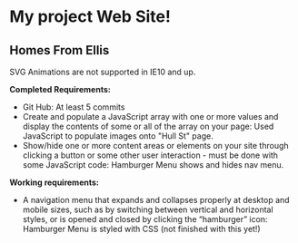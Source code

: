 <h1>My project Web Site!</h1>
<h2> Homes From Ellis</h2>

SVG Animations are not supported in IE10 and up.


**Completed Requirements:**
* Git Hub: At least 5 commits
* Create and populate a JavaScript array with one or more values and display the contents of some or all of the array on your page: Used JavaScript to populate images onto "Hull St" page.
* Show/hide one or more content areas or elements on your site through clicking a button or some other user interaction - must be done with some JavaScript code: Hamburger Menu shows and hides nav menu.


**Working requirements:**
* A navigation menu that expands and collapses properly at desktop and mobile sizes, such as by switching between vertical and horizontal styles, or is opened and closed by clicking the “hamburger” icon: Hamburger Menu is styled with CSS (not finished with this yet!)


